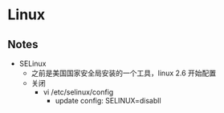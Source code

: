 # Linux

## Notes

- SELinux
  - 之前是美国国家安全局安装的一个工具，linux 2.6 开始配置
  - 关闭
    - vi /etc/selinux/config
      - update config: SELINUX=disabll

